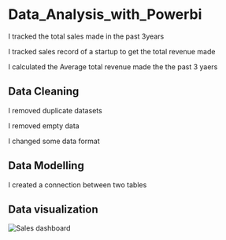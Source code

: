 # Data_Analysis_with_Powerbi
I tracked the total sales made in the past 3years

I tracked sales record of a startup to get the total revenue made 

I calculated the Average total revenue made the the past 3 yaers
## Data Cleaning
I removed duplicate datasets

I removed empty data

I changed some data format

## Data Modelling
I created a connection between two tables

## Data visualization 

![Sales dashboard](https://github.com/Adeoyefavour/Data_Analysis_with_Powerbi/assets/147132488/6c2e2c0f-9a52-4ffd-903e-64186d47dfc6)


